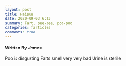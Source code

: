 ```yaml
---
layout: post
title: Haipuu
date: 2020-09-03 6:23
summary: Fart, pee-pee, poo-poo
categories: farticles
comments: true
---
```

#### Written By *James*



Poo is disgusting
Farts smell very very bad
Urine is sterile
